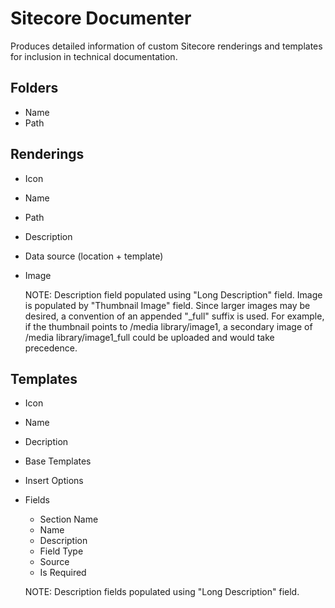# Sitecore Documenter
Produces detailed information of custom Sitecore renderings and templates for inclusion in technical documentation.  

## Folders
* Name
* Path

## Renderings

* Icon
* Name
* Path
* Description
* Data source (location + template)
* Image

    NOTE: Description field populated using "Long Description" field. Image is populated by "Thumbnail Image" field. Since larger images may be desired, a convention 
    of an appended "_full" suffix is used. For example, if the thumbnail points to /media library/image1, a secondary 
    image of /media library/image1_full could be uploaded and would take precedence.

## Templates

* Icon
* Name
* Decription
* Base Templates
* Insert Options
* Fields 
    * Section Name
    * Name
    * Description
    * Field Type
    * Source
    * Is Required 

    NOTE: Description fields populated using "Long Description" field.
